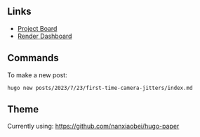## Links

* [Project Board](https://github.com/users/zorn/projects/10/views/1)
* [Render Dashboard](https://dashboard.render.com/static/srv-ci577cdgkuvh0tjdo91g)

## Commands

To make a new post:

    hugo new posts/2023/7/23/first-time-camera-jitters/index.md

## Theme

Currently using: <https://github.com/nanxiaobei/hugo-paper>
